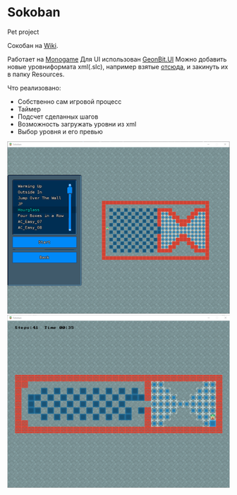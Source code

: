 # Sokoban
Pet project
 
 Сокобан на [Wiki](https://ru.wikipedia.org/wiki/Sokoban).
 
 Работает на [Monogame](http://www.monogame.net/) Для UI использован [GeonBit.UI](https://github.com/RonenNess/GeonBit.UI)
 Можно добавить новые уровниформата xml(.slc), например взятые [отсюда](http://www.sourcecode.se/sokoban/levels), и закинуть их в папку Resources.
  
 Что реализовано:
  - Собственно сам игровой процесс
  - Таймер
  - Подсчет сделанных шагов
  - Возможность загружать уровни из xml
  - Выбор уровня и его превью
 
 
 
![](https://github.com/vladimirsold/Sokoban/blob/master/sokoban1.png)
![](https://github.com/vladimirsold/Sokoban/blob/master/sokoban2.png)
